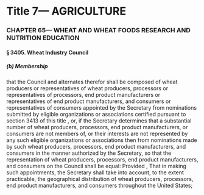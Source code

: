 
# Title 7— AGRICULTURE
### CHAPTER 65— WHEAT AND WHEAT FOODS RESEARCH AND NUTRITION EDUCATION
#### § 3405. Wheat Industry Council
##### (b) Membership

that the Council and alternates therefor shall be composed of wheat producers or representatives of wheat producers, processors or representatives of processors, end product manufacturers or representatives of end product manufacturers, and consumers or representatives of consumers appointed by the Secretary from nominations submitted by eligible organizations or associations certified pursuant to section 3413 of this title , or, if the Secretary determines that a substantial number of wheat producers, processors, end product manufacturers, or consumers are not members of, or their interests are not represented by any such eligible organizations or associations then from nominations made by such wheat producers, processors, end product manufacturers, and consumers in the manner authorized by the Secretary, so that the representation of wheat producers, proc­essors, end product manufacturers, and consumers on the Council shall be equal: Provided , That in making such appointments, the Secretary shall take into account, to the extent practicable, the geographical distribution of wheat producers, processors, end product manufacturers, and consumers throughout the United States;
